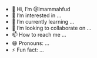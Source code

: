 - 👋 Hi, I’m @Imammahfud
- 👀 I’m interested in ...
- 🌱 I’m currently learning ...
- 💞️ I’m looking to collaborate on ...
- 📫 How to reach me ...
- 😄 Pronouns: ...
- ⚡ Fun fact: ...

<!---
Imammahfud/Imammahfud is a ✨ special ✨ repository because its `README.md` (this file) appears on your GitHub profile.
You can click the Preview link to take a look at your changes.
--->
